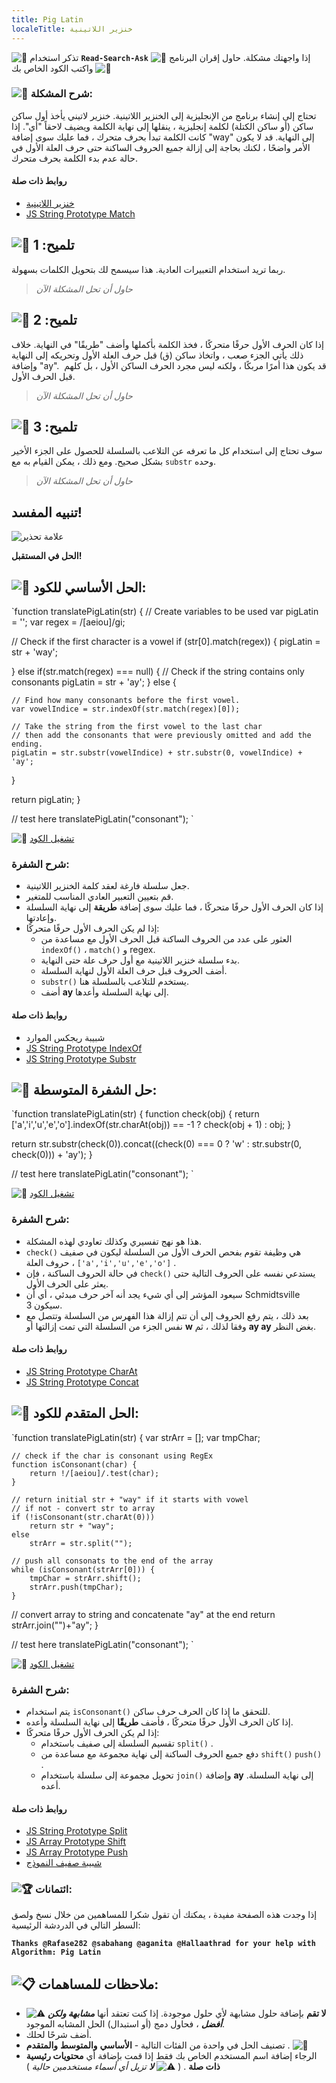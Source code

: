 ```yaml
---
title: Pig Latin
localeTitle: خنزير اللاتينية
---
```

![:triangular_flag_on_post:](https://forum.freecodecamp.com/images/emoji/emoji_one/triangular_flag_on_post.png?v=3 ": triangular_flag_on_post:") تذكر استخدام **`Read-Search-Ask`** إذا واجهتك مشكلة. حاول إقران البرنامج ![:busts_in_silhouette:](https://forum.freecodecamp.com/images/emoji/emoji_one/busts_in_silhouette.png?v=3 ": busts_in_silhouette:") واكتب الكود الخاص بك ![:pencil:](https://forum.freecodecamp.com/images/emoji/emoji_one/pencil.png?v=3 ":قلم:")

### ![:checkered_flag:](https://forum.freecodecamp.com/images/emoji/emoji_one/checkered_flag.png?v=3 ":العلم متقلب:") شرح المشكلة:

تحتاج إلى إنشاء برنامج من الإنجليزية إلى الخنزير اللاتينية. خنزير لاتيني يأخذ أول ساكن ساكن (أو ساكن الكتلة) لكلمة إنجليزية ، ينقلها إلى نهاية الكلمة ويضيف لاحقاً "أي". إذا كانت الكلمة تبدأ بحرف متحرك ، فما عليك سوى إضافة "way" إلى النهاية. قد لا يكون الأمر واضحًا ، لكنك بحاجة إلى إزالة جميع الحروف الساكنة حتى حرف العلة الأول في حالة عدم بدء الكلمة بحرف متحرك.

#### روابط ذات صلة

*   [خنزير اللاتينية](http://en.wikipedia.org/wiki/Pig_Latin)
*   [JS String Prototype Match](http://forum.freecodecamp.com/t/javascript-string-prototype-match/15941)

## ![:speech_balloon:](https://forum.freecodecamp.com/images/emoji/emoji_one/speech_balloon.png?v=3 ": speech_balloon:") تلميح: 1

ربما تريد استخدام التعبيرات العادية. هذا سيسمح لك بتحويل الكلمات بسهولة.

> _حاول أن تحل المشكلة الآن_

## ![:speech_balloon:](https://forum.freecodecamp.com/images/emoji/emoji_one/speech_balloon.png?v=3 ": speech_balloon:") تلميح: 2

إذا كان الحرف الأول حرفًا متحركًا ، فخذ الكلمة بأكملها وأضف "طريقًا" في النهاية. خلاف ذلك يأتي الجزء صعب ، واتخاذ ساكن (ق) قبل حرف العلة الأول وتحريكه إلى النهاية وإضافة "ay". قد يكون هذا أمرًا مربكًا ، ولكنه ليس مجرد الحرف الساكن الأول ، بل كلهم ​​قبل الحرف الأول.

> _حاول أن تحل المشكلة الآن_

## ![:speech_balloon:](https://forum.freecodecamp.com/images/emoji/emoji_one/speech_balloon.png?v=3 ": speech_balloon:") تلميح: 3

سوف تحتاج إلى استخدام كل ما تعرفه عن التلاعب بالسلسلة للحصول على الجزء الأخير بشكل صحيح. ومع ذلك ، يمكن القيام به مع `substr` وحده.

> _حاول أن تحل المشكلة الآن_

## تنبيه المفسد!

![علامة تحذير](//discourse-user-assets.s3.amazonaws.com/original/2X/2/2d6c412a50797771301e7ceabd554cef4edcd74d.gif)

**الحل في المستقبل!**

## ![:beginner:](https://forum.freecodecamp.com/images/emoji/emoji_one/beginner.png?v=3 ":مبتدئ:") الحل الأساسي للكود:

 `function translatePigLatin(str) { 
  // Create variables to be used 
  var pigLatin = ''; 
  var regex = /[aeiou]/gi; 
 
  // Check if the first character is a vowel 
  if (str[0].match(regex)) { 
    pigLatin = str + 'way'; 
 
  } else if(str.match(regex) === null) { 
    // Check if the string contains only consonants 
    pigLatin = str + 'ay'; 
  } else { 
 
    // Find how many consonants before the first vowel. 
    var vowelIndice = str.indexOf(str.match(regex)[0]); 
 
    // Take the string from the first vowel to the last char 
    // then add the consonants that were previously omitted and add the ending. 
    pigLatin = str.substr(vowelIndice) + str.substr(0, vowelIndice) + 'ay'; 
  } 
 
  return pigLatin; 
 } 
 
 // test here 
 translatePigLatin("consonant"); 
` 

![:rocket:](https://forum.freecodecamp.com/images/emoji/emoji_one/rocket.png?v=3 ":صاروخ:") [تشغيل الكود](https://repl.it/CLmt/0)

### شرح الشفرة:

*   جعل سلسلة فارغة لعقد كلمة الخنزير اللاتينية.
*   قم بتعيين التعبير العادي المناسب للمتغير.
*   إذا كان الحرف الأول حرفًا متحركًا ، فما عليك سوى إضافة **طريقة** إلى نهاية السلسلة وإعادتها.
*   إذا لم يكن الحرف الأول حرفًا متحركًا:
    *   العثور على عدد من الحروف الساكنة قبل الحرف الأول مع مساعدة من `indexOf()` ، `match()` و regex.
    *   بدء سلسلة خنزير اللاتينية مع أول حرف علة حتى النهاية.
    *   أضف الحروف قبل حرف العلة الأول لنهاية السلسلة.
    *   `substr()` يستخدم للتلاعب بالسلسلة هنا.
    *   أضف **ay** إلى نهاية السلسلة وأعدها.

#### روابط ذات صلة

*   شبيبة ريجكس الموارد
*   [JS String Prototype IndexOf](http://forum.freecodecamp.com/t/javascript-string-prototype-indexof/15936)
*   [JS String Prototype Substr](http://forum.freecodecamp.com/t/javascript-string-prototype-substr/15945)

## ![:sunflower:](https://forum.freecodecamp.com/images/emoji/emoji_one/sunflower.png?v=3 ":دوار الشمس:") حل الشفرة المتوسطة:

 `function translatePigLatin(str) { 
  function check(obj) { 
      return ['a','i','u','e','o'].indexOf(str.charAt(obj)) == -1 ? check(obj + 1) : obj; 
  } 
 
  return str.substr(check(0)).concat((check(0) === 0 ? 'w' : str.substr(0, check(0))) + 'ay'); 
 } 
 
 // test here 
 translatePigLatin("consonant"); 
` 

![:rocket:](https://forum.freecodecamp.com/images/emoji/emoji_one/rocket.png?v=3 ":صاروخ:") [تشغيل الكود](https://repl.it/CLmw/0)

### شرح الشفرة:

*   هذا هو نهج تفسيري وكذلك تعاودي لهذه المشكلة.
*   `check()` هي وظيفة تقوم بفحص الحرف الأول من السلسلة ليكون في صفيف حروف العلة ، `['a','i','u','e','o']` .
*   في حالة الحروف الساكنة ، فإن `check()` يستدعي نفسه على الحروف التالية حتى يعثر على الحرف الأول.
*   سيعود المؤشر إلى أي شيء يجد أنه آخر حرف مبدئي ، أي أن Schmidtsville سيكون 3.
*   بعد ذلك ، يتم رفع الحروف إلى أن تتم إزالة هذا الفهرس من السلسلة وتتصل مع نفس الجزء من السلسلة التي تمت إزالتها أو **w** وفقا لذلك ، ثم **ay ay** بغض النظر.

#### روابط ذات صلة

*   [JS String Prototype CharAt](http://forum.freecodecamp.com/t/javascript-string-prototype-charat/15932)
*   [JS String Prototype Concat](http://forum.freecodecamp.com/t/javascript-string-prototype-concat/15935)

## ![:rotating_light:](https://forum.freecodecamp.com/images/emoji/emoji_one/rotating_light.png?v=3 ": rotating_light:") الحل المتقدم للكود:

 `function translatePigLatin(str) { 
    var strArr = []; 
    var tmpChar; 
 
    // check if the char is consonant using RegEx 
    function isConsonant(char) { 
        return !/[aeiou]/.test(char); 
    } 
 
    // return initial str + "way" if it starts with vowel 
    // if not - convert str to array 
    if (!isConsonant(str.charAt(0))) 
        return str + "way"; 
    else 
        strArr = str.split(""); 
 
    // push all consonats to the end of the array 
    while (isConsonant(strArr[0])) { 
        tmpChar = strArr.shift(); 
        strArr.push(tmpChar); 
    } 
 // convert array to string and concatenate "ay" at the end 
 return strArr.join("")+"ay"; 
 } 
 
 // test here 
 translatePigLatin("consonant"); 
` 

![:rocket:](https://forum.freecodecamp.com/images/emoji/emoji_one/rocket.png?v=3 ":صاروخ:") [تشغيل الكود](https://repl.it/CLmv/0)

### شرح الشفرة:

*   يتم استخدام `isConsonant()` للتحقق ما إذا كان الحرف حرف ساكن.
*   إذا كان الحرف الأول حرفًا متحركًا ، فأضف **طريقًا** إلى نهاية السلسلة وأعده.
*   إذا لم يكن الحرف الأول حرفًا متحركًا:
    *   تقسيم السلسلة إلى صفيف باستخدام `split()` .
    *   دفع جميع الحروف الساكنة إلى نهاية مجموعة مع مساعدة من `shift()` `push()` .
    *   تحويل مجموعة إلى سلسلة باستخدام `join()` وإضافة **ay** إلى نهاية السلسلة. أعده.

#### روابط ذات صلة

*   [JS String Prototype Split](http://forum.freecodecamp.com/t/javascript-string-prototype-split/15944)
*   [JS Array Prototype Shift](http://forum.freecodecamp.com/t/javascript-array-prototype-shift/14301)
*   [JS Array Prototype Push](http://forum.freecodecamp.com/t/javascript-array-prototype-push/14298)
*   [شبيبة صفيف النموذج](http://forum.freecodecamp.com/t/javascript-array-prototype-join/14292)

### ![:trophy:](https://forum.freecodecamp.com/images/emoji/emoji_one/trophy.png?v=3 ":غنيمة:") ائتمانات:

إذا وجدت هذه الصفحة مفيدة ، يمكنك أن تقول شكرا للمساهمين من خلال نسخ ولصق السطر التالي في الدردشة الرئيسية:

**`Thanks @Rafase282 @sabahang @aganita @Hallaathrad for your help with Algorithm: Pig Latin`**

## ![:clipboard:](https://forum.freecodecamp.com/images/emoji/emoji_one/clipboard.png?v=3 ": الحافظة:") ملاحظات للمساهمات:

*   ![:warning:](https://forum.freecodecamp.com/images/emoji/emoji_one/warning.png?v=3 ":تحذير:") **لا تقم** بإضافة حلول مشابهة لأي حلول موجودة. إذا كنت تعتقد أنها **_مشابهة ولكن أفضل_** ، فحاول دمج (أو استبدال) الحل المشابه الموجود.
*   أضف شرحًا لحلك.
*   تصنيف الحل في واحدة من الفئات التالية - **الأساسي** **والمتوسط** **والمتقدم** . ![:traffic_light:](https://forum.freecodecamp.com/images/emoji/emoji_one/traffic_light.png?v=3 ": traffic_light:")
*   الرجاء إضافة اسم المستخدم الخاص بك فقط إذا قمت بإضافة أي **محتويات رئيسية ذات صلة** . ( ![:warning:](https://forum.freecodecamp.com/images/emoji/emoji_one/warning.png?v=3 ":تحذير:") **_لا_** _تزيل أي أسماء مستخدمين حالية_ )

